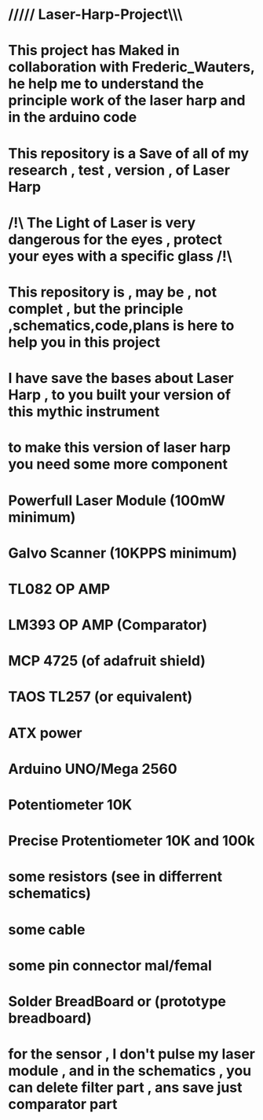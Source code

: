 # ///// Laser-Harp-Project\\\\\

# This project has Maked in collaboration with Frederic_Wauters, he help me to understand the principle work of the laser harp and in the arduino code 

# This repository is a Save of all of my research , test , version , of Laser Harp 

# /!\ The Light of Laser is very dangerous for the eyes , protect your eyes with a specific glass /!\

# This repository is , may be , not complet , but the principle ,schematics,code,plans is here to help you in this project 
# I have save the bases about Laser Harp , to you built your version of this mythic instrument 

# to make this version of laser harp you need some more component 

# Powerfull Laser Module (100mW minimum)
# Galvo Scanner (10KPPS minimum) 
# TL082 OP AMP
# LM393 OP AMP (Comparator)  
# MCP 4725 (of adafruit shield)
# TAOS TL257 (or equivalent)
# ATX power
# Arduino UNO/Mega 2560
# Potentiometer 10K
# Precise Protentiometer 10K and 100k
# some resistors (see in differrent schematics)
# some cable
# some pin connector mal/femal
# Solder BreadBoard or (prototype breadboard)

# for the sensor , I don't pulse my laser module , and in the schematics , you can delete filter part , ans save just comparator part
# 


